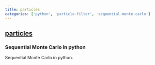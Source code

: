 ```yaml
---
title: particles
categories: ['python', 'particle-filter', 'sequential-monte-carlo']
---
```

## [particles](https://github.com/nchopin/particles)

### Sequential Monte Carlo in python


Sequential Monte Carlo in python. 
